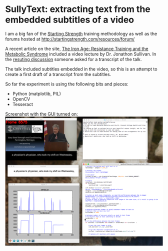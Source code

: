 # SullyText: extracting text from the embedded subtitles of a video

I am a big fan of the [Starting Strength](http://www.startingstrength.com) training methodology as well as the forums hosted at http://startingstrength.com/resources/forum/

A recent article on the site, [The Iron Age: Resistance Training and the Metabolic Syndrome](http://startingstrength.com/index.php/site/the_iron_age_resistance_training_and_the_metabolic_syndrome) included a video lecture by Dr. Jonathon Sullivan. In the [resuting discussion](http://startingstrength.com/resources/forum/showthread.php?t=54563) someone asked for a transcript of the talk.

The talk included subtitles embedded in the video, so this is an attempt to create a first draft of a transcript from the subtitles.

So far the experiment is using the following bits and pieces:

* Python (matplotlib, PIL)
* OpenCV
* Tesseract

Screenshot with the GUI turned on:
![Screenshot of code running](https://raw.githubusercontent.com/kejaed/SullyText/master/running.png)
